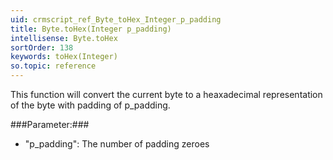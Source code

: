 ```yaml
---
uid: crmscript_ref_Byte_toHex_Integer_p_padding
title: Byte.toHex(Integer p_padding)
intellisense: Byte.toHex
sortOrder: 138
keywords: toHex(Integer)
so.topic: reference
---
```


This function will convert the current byte to a heaxadecimal representation of the byte with padding of p\_padding.



###Parameter:###


 - "p\_padding": The number of padding zeroes


